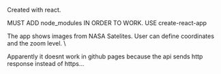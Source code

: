 Created with react.

MUST ADD node_modules IN ORDER TO WORK.
USE create-react-app

The app shows images from NASA Satelites.
User can define coordinates and the zoom level.
\

Apparently it doesnt work in github pages because the api sends http response instead of https...
